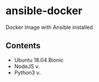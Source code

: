 # ansible-docker
Docker Image with Ansible installed


## Contents
- Ubuntu 18.04 Bionic
- NodeJS v.
- Python3 v. 
